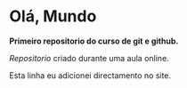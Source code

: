 # Olá, Mundo
 
 **Primeiro repositorio do curso de git e github.**
 
 *Repositorio* criado durante uma aula online.
 
 Esta linha eu adicionei directamento no site.
